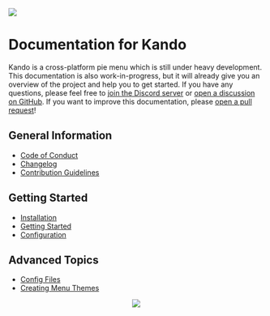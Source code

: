 <!--
SPDX-FileCopyrightText: Simon Schneegans <code@simonschneegans.de>
SPDX-License-Identifier: CC-BY-4.0
-->

<img src="img/banner00.png"></img>

# Documentation for Kando

Kando is a cross-platform pie menu which is still under heavy development.
This documentation is also work-in-progress, but it will already give you an overview of the project and help you to get started.
If you have any questions, please feel free to [join the Discord server](https://discord.gg/hZwbVSDkhy) or [open a discussion on GitHub](https://github.com/orgs/kando-menu/discussions).
If you want to improve this documentation, please [open a pull request](https://github.com/kando-menu/kando/pulls)!

## General Information

* [Code of Conduct](code-of-conduct.md)
* [Changelog](changelog.md)
* [Contribution Guidelines](contributing.md)

## Getting Started

* [Installation](installing.md)
* [Getting Started](getting-started.md)
* [Configuration](configuring.md)

## Advanced Topics

* [Config Files](config-files.md)
* [Creating Menu Themes](menu-themes.md)


<p align="center"><img src ="img/hr.svg" /></p>